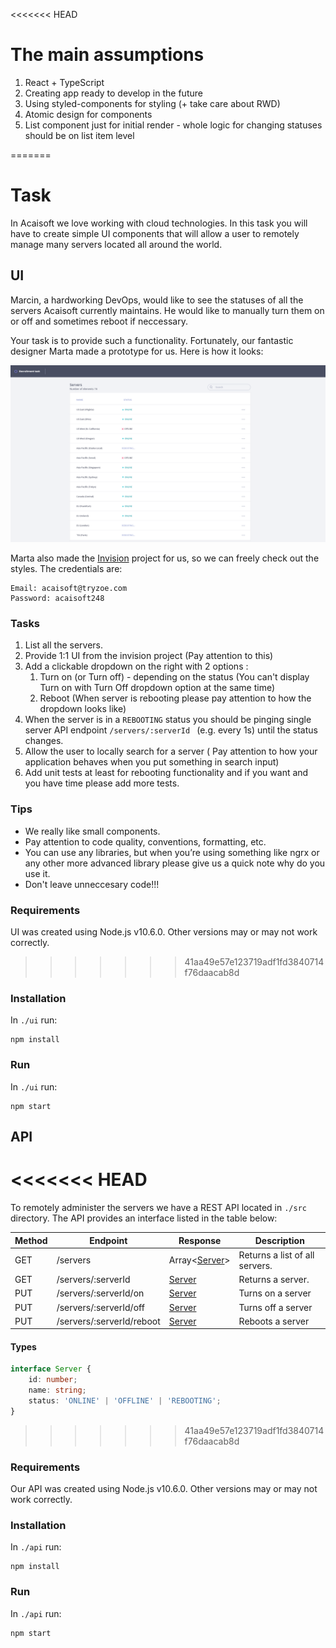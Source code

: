 <<<<<<< HEAD
# The main assumptions 
1. React + TypeScript
2. Creating app ready to develop in the future
3. Using styled-components for styling (+ take care about RWD)
4. Atomic design for components
5. List component just for initial render - whole logic for changing statuses should be on list item level

=======
# Task

In Acaisoft we love working with cloud technologies. In this task you will have to create simple UI components that will allow a user to remotely manage many servers located all around the world.

## UI

Marcin, a hardworking DevOps, would like to see the statuses of all the servers Acaisoft currently maintains. He would like to manually turn them on or off and sometimes reboot if neccessary.

Your task is to provide such a functionality. Fortunately, our fantastic
designer Marta made a prototype for us. Here is how it looks:

![img](./images/server-ui.png)

Marta also made the [Invision](https://www.invisionapp.com/) project for us, so we can freely check out the styles.
The credentials are:
```
Email: acaisoft@tryzoe.com
Password: acaisoft248
```

### Tasks
 1. List all the servers.
 2. Provide 1:1 UI from the invision project (Pay attention to this)
 2. Add a clickable dropdown on the right with 2 options :
    1. Turn on (or Turn off) - depending on the status (You can't display Turn on with Turn Off dropdown option at the same time)
    2. Reboot (When server is rebooting please pay attention to how the dropdown looks like)
 3. When the server is in a `REBOOTING` status you should be pinging single server API endpoint `/servers/:serverId `  (e.g. every 1s) until the status changes.
 4. Allow the user to locally search for a server ( Pay attention to how your application behaves when you put something in search input)
 5. Add unit tests at least for rebooting functionality and if you want and you have time please add more tests.

### Tips
 - We really like small components.
 - Pay attention to code quality, conventions, formatting, etc.
 - You can use any libraries, but when you’re using something like ngrx or any other more advanced library please give us a quick note why do you use it.
 - Don't leave unneccesary code!!!

### Requirements

UI was created using Node.js v10.6.0. Other versions may or may not work correctly.
>>>>>>> 41aa49e57e123719adf1fd3840714f76daacab8d

### Installation

In `./ui` run:

```shell
npm install
```

### Run

In `./ui` run:

```shell
npm start
```

## API

<<<<<<< HEAD
=======
To remotely administer the servers we have a REST API located in `./src` directory.
The API provides an interface listed in the table below:

| Method | Endpoint | Response | Description |
|---|---|---|---|
| GET | /servers | Array\<[Server](#types)\> | Returns a list of all servers. |
| GET | /servers/:serverId | [Server](#types) | Returns a server. |
| PUT | /servers/:serverId/on | [Server](#types) | Turns on a server |
| PUT | /servers/:serverId/off | [Server](#types) | Turns off a server |
| PUT | /servers/:serverId/reboot | [Server](#types) | Reboots a server |

#### Types
```typescript
interface Server {
    id: number;
    name: string;
    status: 'ONLINE' | 'OFFLINE' | 'REBOOTING';
}
```

>>>>>>> 41aa49e57e123719adf1fd3840714f76daacab8d
### Requirements

Our API was created using Node.js v10.6.0. Other versions may or may not work correctly.

### Installation

In `./api` run:

```shell
npm install
```

### Run

In `./api` run:

```shell
npm start
```
